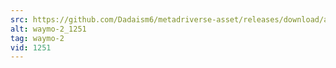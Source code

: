 ```yaml
---
src: https://github.com/Dadaism6/metadriverse-asset/releases/download/assetsv1.0.1/waymo-2_1251.mp4
alt: waymo-2_1251
tag: waymo-2
vid: 1251
---
```

